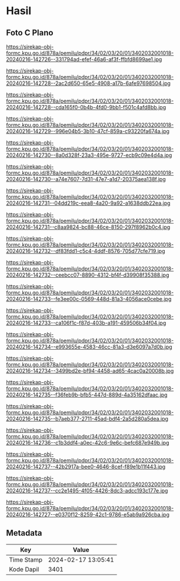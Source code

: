 # Hasil

## Foto C Plano

https://sirekap-obj-formc.kpu.go.id/878a/pemilu/pdpr/34/02/03/20/01/3402032001018-20240216-142726--331794ad-efef-46a6-af3f-ffbfd8699ae1.jpg

https://sirekap-obj-formc.kpu.go.id/878a/pemilu/pdpr/34/02/03/20/01/3402032001018-20240216-142728--2ac2d650-65e5-4908-a17b-6afe97698504.jpg

https://sirekap-obj-formc.kpu.go.id/878a/pemilu/pdpr/34/02/03/20/01/3402032001018-20240216-142728--cda165f0-0b4b-4fd0-9bb1-f501c4afd8bb.jpg

https://sirekap-obj-formc.kpu.go.id/878a/pemilu/pdpr/34/02/03/20/01/3402032001018-20240216-142729--996e04b5-3b10-47cf-859a-c93220fa674a.jpg

https://sirekap-obj-formc.kpu.go.id/878a/pemilu/pdpr/34/02/03/20/01/3402032001018-20240216-142730--8a0d328f-23a3-495e-9727-ecb9c09e4d4a.jpg

https://sirekap-obj-formc.kpu.go.id/878a/pemilu/pdpr/34/02/03/20/01/3402032001018-20240216-142730--a74e7607-7d31-47e7-a1d7-20375aea138f.jpg

https://sirekap-obj-formc.kpu.go.id/878a/pemilu/pdpr/34/02/03/20/01/3402032001018-20240216-142731--04dd219c-eea8-4a20-9a92-a1638ddb22ea.jpg

https://sirekap-obj-formc.kpu.go.id/878a/pemilu/pdpr/34/02/03/20/01/3402032001018-20240216-142731--c8aa9824-bc88-46ce-8150-297f8962b0c4.jpg

https://sirekap-obj-formc.kpu.go.id/878a/pemilu/pdpr/34/02/03/20/01/3402032001018-20240216-142732--df83fdd1-c5c4-4ddf-8576-705d77cfe719.jpg

https://sirekap-obj-formc.kpu.go.id/878a/pemilu/pdpr/34/02/03/20/01/3402032001018-20240216-142732--ceebcc07-8890-4312-bf4f-d39908f35388.jpg

https://sirekap-obj-formc.kpu.go.id/878a/pemilu/pdpr/34/02/03/20/01/3402032001018-20240216-142733--fe3ee00c-0569-448d-81a3-4056ace0cebe.jpg

https://sirekap-obj-formc.kpu.go.id/878a/pemilu/pdpr/34/02/03/20/01/3402032001018-20240216-142733--ca106f1c-f87d-403b-a191-459506b34f04.jpg

https://sirekap-obj-formc.kpu.go.id/878a/pemilu/pdpr/34/02/03/20/01/3402032001018-20240216-142734--e993655e-4583-46cc-81a3-d3e6097a7d0b.jpg

https://sirekap-obj-formc.kpu.go.id/878a/pemilu/pdpr/34/02/03/20/01/3402032001018-20240216-142734--3499bd2e-bf94-4458-ad65-4cac0a20008b.jpg

https://sirekap-obj-formc.kpu.go.id/878a/pemilu/pdpr/34/02/03/20/01/3402032001018-20240216-142735--f36feb9b-bfb5-447d-889d-4a35162dfaac.jpg

https://sirekap-obj-formc.kpu.go.id/878a/pemilu/pdpr/34/02/03/20/01/3402032001018-20240216-142735--b7aeb377-2711-45ad-bdf4-2a5d280a5dea.jpg

https://sirekap-obj-formc.kpu.go.id/878a/pemilu/pdpr/34/02/03/20/01/3402032001018-20240216-142736--c1b3ddf4-a0ec-42c6-9e6c-befc687e949b.jpg

https://sirekap-obj-formc.kpu.go.id/878a/pemilu/pdpr/34/02/03/20/01/3402032001018-20240216-142737--42b2917a-bee0-4646-8cef-f89e1b11f443.jpg

https://sirekap-obj-formc.kpu.go.id/878a/pemilu/pdpr/34/02/03/20/01/3402032001018-20240216-142737--cc2e1495-4f05-4426-8dc3-adcc193c177e.jpg

https://sirekap-obj-formc.kpu.go.id/878a/pemilu/pdpr/34/02/03/20/01/3402032001018-20240216-142727--e0370f12-8259-42c1-9786-e5ab9a926cba.jpg


## Metadata

| Key        | Value               |
| ---------- | ------------------- |
| Time Stamp | 2024-02-17 13:05:41 |
| Kode Dapil | 3401                |



